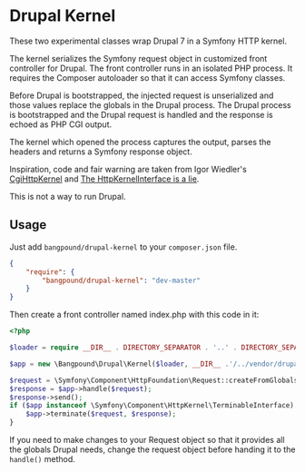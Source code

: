 Drupal Kernel
=============

These two experimental classes wrap Drupal 7 in a Symfony HTTP kernel.

The kernel serializes the Symfony request object in customized front
controller for Drupal. The front controller runs in an isolated PHP
process. It requires the Composer autoloader so that it can access
Symfony classes.

Before Drupal is bootstrapped, the injected request is unserialized
and those values replace the globals in the Drupal process. The
Drupal process is bootstrapped and the Drupal request is handled and
the response is echoed as PHP CGI output.

The kernel which opened the process captures the output, parses the
headers and returns a Symfony response object.

Inspiration, code and fair warning are taken from Igor Wiedler's
[CgiHttpKernel][1] and [The HttpKernelInterface is a lie][2].

This is not a way to run Drupal.

[1]: https://github.com/igorw/CgiHttpKernel
[2]: https://speakerdeck.com/igorw/the-httpkernelinterface-is-a-lie-london

Usage
-----

Just add `bangpound/drupal-kernel` to your `composer.json` file.

````json
{
    "require": {
        "bangpound/drupal-kernel": "dev-master"
    }
}
````

Then create a front controller named index.php with this code in it:

````php
<?php

$loader = require __DIR__ . DIRECTORY_SEPARATOR . '..' . DIRECTORY_SEPARATOR .'vendor'. DIRECTORY_SEPARATOR .'autoload.php';

$app = new \Bangpound\Drupal\Kernel($loader, __DIR__ .'/../vendor/drupal/drupal');

$request = \Symfony\Component\HttpFoundation\Request::createFromGlobals();
$response = $app->handle($request);
$response->send();
if ($app instanceof \Symfony\Component\HttpKernel\TerminableInterface) {
    $app->terminate($request, $response);
}
````

If you need to make changes to your Request object so that it provides
all the globals Drupal needs, change the request object before handing it
to the `handle()` method.
